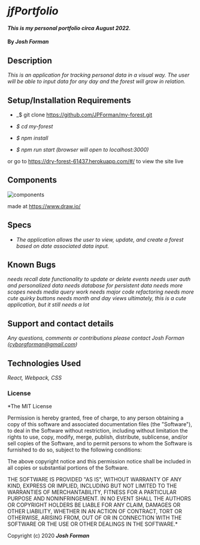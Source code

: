 # _jfPortfolio_


#### _This is my personal portfolio circa August 2022._

#### By _**Josh Forman**_

## Description

_This is an application for tracking personal data in a visual way. The user will be able to input data for any day and the forest will grow in relation._


## Setup/Installation Requirements

* _$ git clone https://github.com/JPForman/my-forest.git  

* _$ cd my-forest_

* _$ npm install_

* _$ npm run start (browser will open to localhost:3000)_  

or go to https://dry-forest-61437.herokuapp.com/#/ to view the site live

## Components

![components](./src/components/images/ComponentDiagram.png)

made at https://www.draw.io/




## Specs

* _The application allows the user to view, update, and create a forest based on date associated data input._

## Known Bugs  
_needs recall date functionality to update or delete events_
_needs user auth and personalized data_
_needs database for persistent data_
_needs more scopes_
_needs media query work_
_needs major code refactoring_
_needs more cute quirky buttons_
_needs month and day views_
_ultimately, this is a cute application, but it still needs a lot_


## Support and contact details

_Any questions, comments or contributions please contact Josh Forman (cyborgforman@gmail.com)_

## Technologies Used

_React, Webpack, CSS_

### License

*The MIT License


Permission is hereby granted, free of charge, to any person obtaining a copy
of this software and associated documentation files (the "Software"), to deal
in the Software without restriction, including without limitation the rights
to use, copy, modify, merge, publish, distribute, sublicense, and/or sell
copies of the Software, and to permit persons to whom the Software is
furnished to do so, subject to the following conditions:

The above copyright notice and this permission notice shall be included in
all copies or substantial portions of the Software.

THE SOFTWARE IS PROVIDED "AS IS", WITHOUT WARRANTY OF ANY KIND, EXPRESS OR
IMPLIED, INCLUDING BUT NOT LIMITED TO THE WARRANTIES OF MERCHANTABILITY,
FITNESS FOR A PARTICULAR PURPOSE AND NONINFRINGEMENT. IN NO EVENT SHALL THE
AUTHORS OR COPYRIGHT HOLDERS BE LIABLE FOR ANY CLAIM, DAMAGES OR OTHER
LIABILITY, WHETHER IN AN ACTION OF CONTRACT, TORT OR OTHERWISE, ARISING FROM,
OUT OF OR IN CONNECTION WITH THE SOFTWARE OR THE USE OR OTHER DEALINGS IN
THE SOFTWARE.*

Copyright (c) 2020 **_Josh Forman_**
